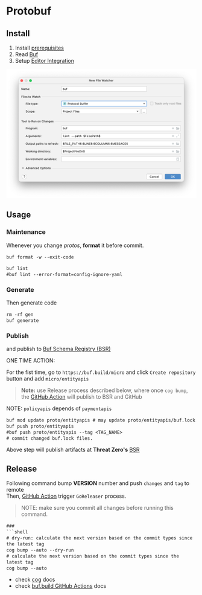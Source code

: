 # Protobuf


## Install

1. Install [prerequisites](docs/prerequisites.md)
2. Read [Buf](docs/buf.md)
3. Setup [Editor Integration](https://docs.buf.build/editor-integration)

![buf-goland.png](docs/images/goland-buf-watch.png)

## Usage

### Maintenance
Whenever you change _protos_, **format** it before commit.

```shell
buf format -w --exit-code
```

```shell
buf lint
#buf lint --error-format=config-ignore-yaml
```

### Generate
Then generate code

```shell
rm -rf gen
buf generate
```

### Publish
and publish to [Buf Schema Registry (BSR)](https://buf.build/explore)

ONE TIME ACTION:

For the fist time, go to `https://buf.build/micro` and click `Create repository` button and add  `micro/entityapis`

> **Note:** use Release process described below, where once `cog bump`, the [GitHub Action](.github/workflows/release.yml) will publish to BSR and GitHub

NOTE: `policyapis` depends of `paymentapis`

```shell
buf mod update proto/entityapis # may update proto/entityapis/buf.lock
buf push proto/entityapis
#buf push proto/entityapis --tag <TAG_NAME>
# commit changed buf.lock files.
```

Above step will publish artifacts at **Threat Zero's** [BSR](https://buf.build/threat-zero)

## Release

Following command bump **VERSION** number and push `changes` and `tag` to remote<br/>
Then, [GitHub Action](.github/workflows/release.yml) trigger `GoReleaser` process.

> NOTE: make sure you commit all changes before running this command.

```shell
### 
```shell
# dry-run: calculate the next version based on the commit types since the latest tag
cog bump --auto --dry-run 
# calculate the next version based on the commit types since the latest tag
cog bump --auto
```

* check [cog](https://docs.cocogitto.io/guide/#automatic-versioning) docs
* check [buf.build GitHub Actions](https://docs.buf.build/ci-cd/github-actions) docs
